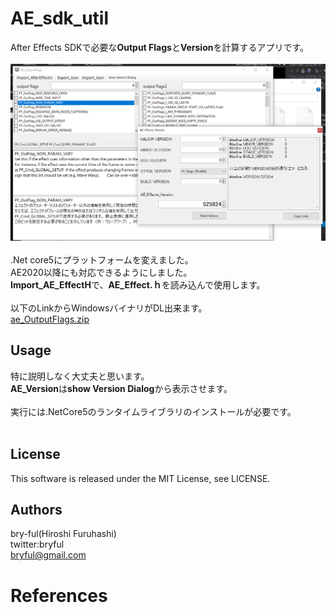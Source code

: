 ﻿# AE_sdk_util
After Effects SDKで必要な**Output Flags**と**Version**を計算するアプリです。<br>
<br>
![ae_OutputFlags](AE_OutputFlags.png)<br>
<br>
.Net core5にプラットフォームを変えました。<br>
AE2020以降にも対応できるようにしました。<br>
**Import_AE_EffectH**で、**AE_Effect.ｈ**を読み込んで使用します。<br>
<br>
以下のLinkからWindowsバイナリがDL出来ます。<br>
[ae_OutputFlags.zip](https://bit.ly/3r8utMV)<br>

## Usage
特に説明しなく大丈夫と思います。<br>
**AE_Version**は**show Version Dialog**から表示させます。<br>
<br>
実行には.NetCore5のランタイムライブラリのインストールが必要です。<br>
<br>

## License
This software is released under the MIT License, see LICENSE.<br>

## Authors

bry-ful(Hiroshi Furuhashi)<br>
twitter:bryful<br>
bryful@gmail.com<br>

# References
